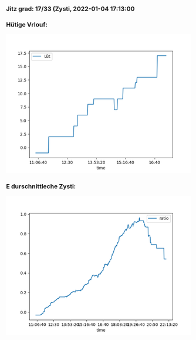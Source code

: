 ### Jitz grad: 17/33 (Zysti, 2022-01-04 17:13:00

### Hütige Vrlouf:
![Graph](Today.png)

### E durschnittleche Zysti:
![Graph](Zysti.png)